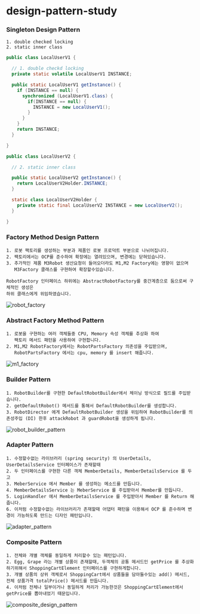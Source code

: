 ﻿# design-pattern-study

### Singleton Design Pattern
```
1. double checked locking
2. static inner class
```
```java
public class LocalUserV1 {

  // 1. double checkd locking
  private static volatile LocalUserV1 INSTANCE;

  public static LocalUserV1 getInstance() {
    if (INSTANCE == null) {
      synchronized (LocalUserV1.class) {
        if(INSTANCE == null) {
          INSTANCE = new LocalUserV1();
        }
      }
    }
    return INSTANCE;
  }

}
```
```java
public class LocalUserV2 {

  // 2. static inner class

  public static LocalUserV2 getInstance() {
    return LocalUserV2Holder.INSTANCE;
  }

  static class LocalUserV2Holder {
    private static final LocalUserV2 INSTANCE = new LocalUserV2();
  }

}
```



### Factory Method Design Pattern
```
1. 로봇 팩토리를 생성하는 부분과 제품인 로봇 프로덕트 부분으로 나뉘어집니다.
2. 팩토리에서는 OCP를 준수하여 확장에는 열려있으며, 변경에는 닫혀있습니다.
3. 추가적인 제품 M3Robot 생산요청이 들어오더라도 M1,M2 Factory에는 영향이 없으며
   M3Factory 클래스를 구현하여 확장할수있습니다.

RobotFactory 인터페이스 하위에는 AbstractRobotFactory를 중간계층으로 둠으로써 구체적인 생성은
하위 클래스에게 위임하였습니다.
```
![robot_factory](https://github.com/gojunghyo/design-pattern-study/assets/128199051/42a0c9d8-17b8-405c-9c02-0f985676098a)



### Abstract Factory Method Pattern
```
1. 로봇을 구현하는 여러 객체들중 CPU, Memory 속성 객체를 추상화 하여
   팩토리 메서드 패턴을 사용하여 구현합니다.
2. M1,M2 RobotFactory에서는 RobotPartsFactory 의존성을 주입받으며,
   RobotPartsFactory 에서는 cpu, memory 를 insert 해줍니다. 
```
![m1_factory](https://github.com/gojunghyo/design-pattern-study/assets/128199051/15e807a6-07b8-483b-a122-1fd52a5b0746)


### Builder Pattern
```
1. RobotBuilder를 구현한 DefaultRobotBuilder에서 체이닝 방식으로 필드를 주입받습니다.
2. getDefaultRobot() 메서드를 통해서 DefaultRobotBuilder를 생성합니다.
3. RobotDirector 에게 DefaultRobotBuilder 생성을 위임하여 RobotBuilder를 의존성주입 (DI) 한후 attackRobot 과 guardRobot을 생성하게 됩니다.
```
![robot_builder_pattern](https://github.com/gojunghyo/design-pattern-study/assets/128199051/386f981e-f682-4388-bfed-ec261efaf173)


### Adapter Pattern
```
1. 수정할수없는 라이브러리 (spring security) 의 UserDetails, UserDetailsService 인터페이스가 존재할때
2. 두 인터페이스를 구현한 다른 객체 MemberDetails, MemberDetailsService 를 두고
3. MeberService 에서 Member 를 생성하는 메소드를 만듭니다.
4. MemberDetailsService 는 MeberService 를 주입받아서 Member를 만듭니다.
5. LoginHandler 에서 MemberDetailsService 를 주입받아서 Member 를 Return 해줍니다.
6. 이처럼 수정할수없는 라이브러리가 존재할때 어댑터 패턴을 이용해서 OCP 를 준수하며 변경이 가능하도록 만드는 디자인 패턴입니다.

```
![adapter_pattern](https://github.com/gojunghyo/design-pattern-study/assets/128199051/b37b4e37-9062-4ca7-8cd1-7fcab1f93027)


### Composite Pattern
```
1. 전체와 개별 객체를 동일하게 처리할수 있는 패턴입니다.
2. Egg, Grape 라는 개별 상품이 존재할때, 두객체의 공통 메서드인 getPrice 를 추상화하기위해서 ShoppingCartElement 인터페이스를 구현하게합니다.
3. 개별 상품의 상위 객체로서 ShoppingCart에서 상품들을 담아둘수있는 add() 메서드, 전체 상품가격 totalPrice() 메서드를 만듭니다.
4. 이처럼 전체나 일부이거나 동일하게 처리가 가능한것은 ShoppingCartElement에서 getPrice를 뽑아내었기 때문입니다.
```
![composite_design_pattern](https://github.com/gojunghyo/design-pattern-study/assets/128199051/f9d10778-8a2a-491c-b842-748d046052af)

